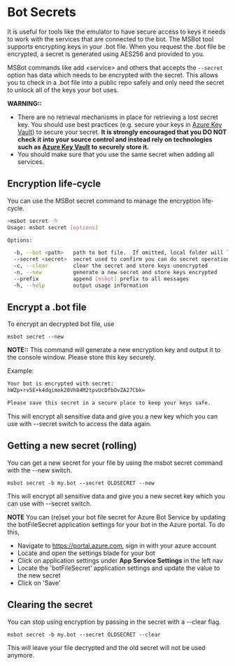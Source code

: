 # Bot Secrets

It is useful for tools like the emulator to have secure access to keys it needs to work with the services that are connected to the bot.  The MSBot tool supports encrypting keys in your .bot file. When you request the .bot file be encrypted, a secret is generated using AES256 and provided to you. 

MSBot commands like add \<service\> and others that accepts the `--secret` option has data which needs to be encrypted with the secret. 
This allows you to check in a .bot file into a public repo safely and only need the secret to unlock all of the keys your bot uses.

**WARNING::**
- There are no retrieval mechanisms in place for retrieving a lost secret key. You should use best practices (e.g. secure your keys in [Azure Key Vault](https://azure.microsoft.com/en-us/services/key-vault/)) to secure your secret.  **It is strongly encouraged that you DO NOT check it into your source control and instead rely on technologies such as [Azure Key Vault](https://azure.microsoft.com/en-us/services/key-vault/) to securely store it.**
- You should make sure that you use the same secret when adding all services.

## Encryption life-cycle
You can use the MSBot secret command to manage the encryption life-cycle. 

```bash
>msbot secret -h
Usage: msbot secret [options]

Options:

  -b, --bot <path>   path to bot file.  If omitted, local folder will look for a .bot file
  --secret <secret>  secret used to confirm you can do secret operations
  -c, --clear        clear the secret and store keys unencrypted
  -n, --new          generate a new secret and store keys encrypted
  --prefix           append [msbot] prefix to all messages
  -h, --help         output usage information
```

## Encrypt a .bot file
To encrypt an decrypted bot file, use

```shell
msbot secret --new
```

**NOTE::** This command will generate a new encryption key and output it to the console window. Please store this key securely.

Example:
```bash
Your bot is encrypted with secret:
hWZp+rv5E+k4dqimok20Vh84M2tpvUcDfbOvZA27Cbk=

Please save this secret in a secure place to keep your keys safe.
```

This will encrypt all sensitive data and give you a new key which you can use with --secret switch to access the data again.

## Getting a new secret (rolling)

You can get a new secret for your file by using the msbot secret command with the --new switch.

```shell
msbot secret -b my.bot --secret OLDSECRET --new
```
This will encrypt all sensitive data and give you a new secret key which you can use with --secret switch.

**NOTE** You can (re)set your bot file secret for Azure Bot Service by updating the botFileSecret application settings for your bot in the Azure portal. To do this, 
- Navigate to https://portal.azure.com, sign in with your azure account
- Locate and open the settings blade for your bot
- Click on application settings under **App Service Settings** in the left nav
- Locate the 'botFileSecret' application settings and update the value to the new secret
- Click on 'Save'

## Clearing the secret

You can stop using encryption by passing in the secret with a --clear flag.

```shell
msbot secret -b my.bot --secret OLDSECRET --clear
```
This will leave your file decrypted and the old secret will not be used anymore.
